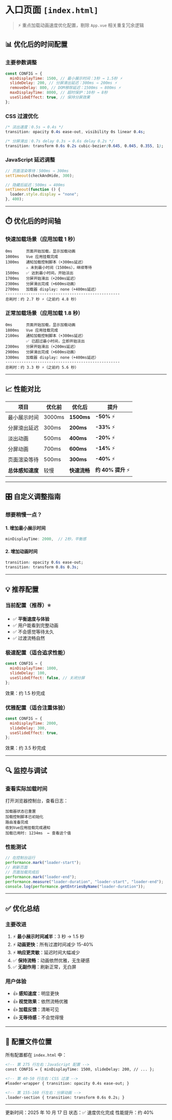 # 入口页面 `[index.html]`

> ⚡ 重点加载动画速度优化配置，剔除 `App.vue` 相关重复冗余逻辑

<AuthorTag author="CHENY" />

## 📊 优化后的时间配置

### 主要参数调整

```javascript
const CONFIG = {
  minDisplayTime: 1500, // 最小展示时间：3秒 → 1.5秒 ⚡
  slideDelay: 200, // 分屏滑出延迟：300ms → 200ms ⚡
  removeDelay: 800, // DOM移除延迟：1500ms → 800ms ⚡
  maxDisplayTime: 8000, // 超时保护：10秒 → 8秒
  useSlideEffect: true, // 保持分屏效果
};
```

### CSS 过渡优化

```css
/* 淡出速度：0.5s → 0.4s */
transition: opacity 0.4s ease-out, visibility 0s linear 0.4s;

/* 分屏滑出：0.7s delay 0.3s → 0.6s delay 0.2s */
transition: transform 0.6s 0.2s cubic-bezier(0.645, 0.045, 0.355, 1);
```

### JavaScript 延迟调整

```javascript
// 页面渲染等待：500ms → 300ms
setTimeout(checkAndHide, 300);

// 隐藏后延迟：500ms → 400ms
setTimeout(function () {
  loader.style.display = "none";
}, 400);
```

---

## ⏱️ 优化后的时间轴

### 快速加载场景（应用加载 1 秒）

```
0ms      页面开始加载，显示加载动画
1000ms   Vue 应用挂载完成
1300ms   通知加载控制脚本（+300ms延迟）
         ⚠️ 未到最小时间（1500ms），继续等待
1500ms   ✅ 达到最小时间，开始淡出
1700ms   分屏开始滑出（+200ms延迟）
2300ms   分屏滑出完成（+600ms动画）
2700ms   加载器 display: none（+400ms延迟）
--------------------------------------------------
总耗时：约 2.7 秒 ⚡（之前约 4.8 秒）
```

### 正常加载场景（应用加载 1.8 秒）

```
0ms      页面开始加载，显示加载动画
1800ms   Vue 应用挂载完成
2100ms   通知加载控制脚本（+300ms延迟）
         ✅ 已超过最小时间，立即开始淡出
2300ms   分屏开始滑出（+200ms延迟）
2900ms   分屏滑出完成（+600ms动画）
3300ms   加载器 display: none（+400ms延迟）
--------------------------------------------------
总耗时：约 3.3 秒 ⚡（之前约 5.6 秒）
```

---

## 📈 性能对比

| 项目             | 优化前 | 优化后       | 提升               |
| ---------------- | ------ | ------------ | ------------------ |
| 最小展示时间     | 3000ms | **1500ms**   | **-50%** ⚡        |
| 分屏滑出延迟     | 300ms  | **200ms**    | **-33%** ⚡        |
| 淡出动画         | 500ms  | **400ms**    | **-20%** ⚡        |
| 分屏动画         | 700ms  | **600ms**    | **-14%** ⚡        |
| 页面渲染等待     | 500ms  | **300ms**    | **-40%** ⚡        |
| **总体感知速度** | 较慢   | **快速流畅** | **约 40% 提升** ⚡ |

---

## 🎛️ 自定义调整指南

### 想要稍慢一点？

#### 1. 增加最小展示时间

```javascript
minDisplayTime: 2000,  // 2秒，平衡感
```

#### 2. 增加动画时间

```css
transition: opacity 0.6s ease-out;
transition: transform 0.8s 0.3s;
```

---

## 💡 推荐配置

### 当前配置（推荐）⭐

- ✅ **平衡速度与体验**
- ✅ 用户能看到完整动画
- ✅ 不会感觉等待太久
- ✅ 过渡流畅自然

### 极速配置（适合追求性能）

```javascript
const CONFIG = {
  minDisplayTime: 1000,
  slideDelay: 100,
  useSlideEffect: false, // 关闭分屏
};
```

效果：约 1.5 秒完成

### 优雅配置（适合注重体验）

```javascript
const CONFIG = {
  minDisplayTime: 2000,
  slideDelay: 300,
  useSlideEffect: true,
};
```

效果：约 3.5 秒完成

---

## 🔍 监控与调试

### 查看实际加载时间

打开浏览器控制台，查看日志：

```
加载器状态已重置
加载控制脚本已初始化
路由准备完成
收到Vue应用挂载完成通知
加载已用时: 1234ms  ← 查看这个值
```

### 性能测试

```javascript
// 在控制台运行
performance.mark("loader-start");
// 刷新页面
// 页面加载完成后
performance.mark("loader-end");
performance.measure("loader-duration", "loader-start", "loader-end");
console.log(performance.getEntriesByName("loader-duration"));
```

---

## ✅ 优化总结

### 主要改进

1. ⚡ **最小展示时间减半**：3 秒 → 1.5 秒
2. ⚡ **动画更快**：所有过渡时间减少 15-40%
3. ⚡ **响应更灵敏**：延迟时间大幅减少
4. ✅ **保持流畅**：动画依然优雅，无生硬感
5. ✅ **无副作用**：刷新正常，无白屏

### 用户体验

- 👍 **感知速度**：明显更快
- 👍 **视觉效果**：依然流畅优雅
- 👍 **加载反馈**：清晰可见
- 👍 **无等待感**：不会觉得慢

---

## 📝 配置文件位置

所有配置都在 `index.html` 中：

```html
<!-- 第 275 行左右：JavaScript 配置 -->
const CONFIG = { minDisplayTime: 1500, slideDelay: 200, // ... };

<!-- 第 40-50 行左右：CSS 过渡 -->
#loader-wrapper { transition: opacity 0.4s ease-out; }

<!-- 第 155-160 行左右：分屏动画 -->
.loader-section { transition: transform 0.6s 0.2s; }
```

---

更新时间：2025 年 10 月 17 日
状态：✅ 速度优化完成
性能提升：约 40%
